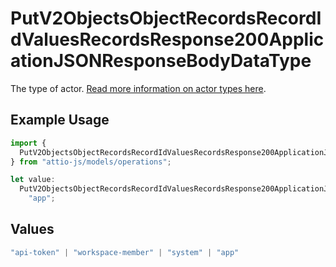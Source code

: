 # PutV2ObjectsObjectRecordsRecordIdValuesRecordsResponse200ApplicationJSONResponseBodyDataType

The type of actor. [Read more information on actor types here](/docs/actors).

## Example Usage

```typescript
import {
  PutV2ObjectsObjectRecordsRecordIdValuesRecordsResponse200ApplicationJSONResponseBodyDataType,
} from "attio-js/models/operations";

let value:
  PutV2ObjectsObjectRecordsRecordIdValuesRecordsResponse200ApplicationJSONResponseBodyDataType =
    "app";
```

## Values

```typescript
"api-token" | "workspace-member" | "system" | "app"
```